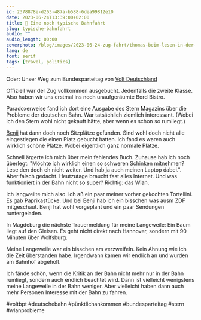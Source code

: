 ```yaml
---
id: 2378878e-d263-487a-b588-6dea99812e10
date: 2023-06-24T13:39:00+02:00
title: 🚂 Eine noch typische Bahnfahrt
slug: typische-bahnfahrt
audio: ""
audio_length: 00:00
coverphoto: /blog/images/2023-06-24-zug-fahrt/thomas-beim-lesen-in-der-bahn.png
lang: de
font: serif
tags: [travel, politics]
---
```


Oder: Unser Weg zum Bundesparteitag von [Volt Deutschland](https://voltdeutschland.org/)

Offiziell war der Zug vollkommen ausgebucht. Jedenfalls die zweite Klasse. Also haben wir uns erstmal ins noch unaufgeräumte Bord Bistro.

Paradoxerweise fand ich dort eine Ausgabe des Stern Magazins über die Probleme der deutschen Bahn. War tatsächlich ziemlich interessant. (Wobei ich den Stern wohl nicht gekauft hätte, aber wenn es schon so rumliegt.)

[Benji](https://www.instagram.com/benjamin.koerner/) hat dann doch noch Sitzplätze gefunden. Sind wohl doch nicht alle eingestiegen die einen Platz gebucht hatten. Ich fand es waren auch wirklich schöne Plätze. Wobei eigentlich ganz normale Plätze.

Schnell ärgerte ich mich über mein fehlendes Buch. Zuhause hab ich noch überlegt: "Möchte ich wirklich einen so schweren Schinken mitnehmen? Lese den doch eh nicht weiter. Und hab ja auch meinen Laptop dabei.".
Aber falsch gedacht. Heutzutage braucht fast alles Internet. Und was funktioniert in der Bahn nicht so super? Richtig: das Wlan.

Ich langweilte mich also. Ich aß ein paar meiner vorher gekochten Tortellini. Es gab Paprikastücke. Und bei Benji hab ich ein bisschen was ausm ZDF mitgeschaut. Benji hat wohl vorgeplant und ein paar Sendungen runtergeladen.

In Magdeburg die nächste Trauermeldung für meine Langeweile: Ein Baum liegt auf den Gleisen. Es geht nicht direkt nach Hannover, sondern mit 90 Minuten über Wolfsburg.

Meine Langeweile war ein bisschen am verzweifeln. Kein Ahnung wie ich die Zeit überstanden habe. Irgendwann kamen wir endlich an und wurden am Bahnhof abgeholt.

Ich fände schön, wenn die Kritik an der Bahn nicht mehr nur in der Bahn rumliegt, sondern auch endlich beachtet wird.
Dann ist vielleicht wenigstens meine Langeweile in der Bahn weniger. Aber vielleicht haben dann auch mehr Personen Interesse mit der Bahn zu fahren.

 #voltbpt #deutschebahn #pünktlichankommen #bundesparteitag #stern #wlanprobleme
